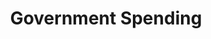 ---
layout: content
data: govspending
title: Government Spending
isHome: true
link: https://figure.nz/search/?query=children%20government&ref=yfnz
link-all: https://figure.nz/search/?query=children%20government&ref=yfnz
---